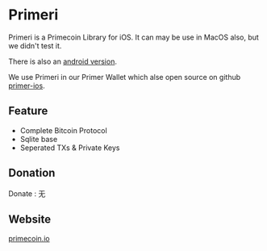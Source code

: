 Primeri
=======
Primeri is a Primecoin Library for iOS. It can may be use in MacOS also, but we didn't test it.

There is also an [android version](https://github.com/primer/primerj).

We use Primeri in our Primer Wallet which alse open source on github [primer-ios](https://github.com/primer/primer-ios).

## Feature

* Complete Bitcoin Protocol
* Sqlite base
* Seperated TXs & Private Keys


## Donation

Donate : 无

## Website

[primecoin.io](http://primecoin.io)
